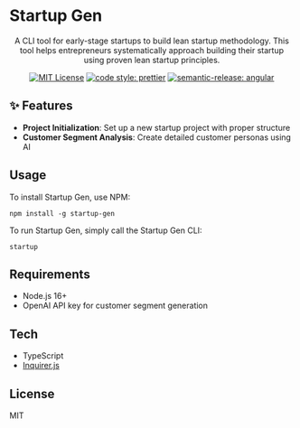 # Startup Gen

<div align="center">

A CLI tool for early-stage startups to build lean startup methodology. This tool helps entrepreneurs systematically approach building their startup using proven lean startup principles.

[![MIT License](https://img.shields.io/badge/License-MIT-green.svg)](https://choosealicense.com/licenses/mit/)
[![code style: prettier](https://img.shields.io/badge/code_style-prettier-ff69b4.svg?style=flat-square)](https://github.com/prettier/prettier)
[![semantic-release: angular](https://img.shields.io/badge/semantic--release-angular-e10079?logo=semantic-release)](https://github.com/semantic-release/semantic-release)

</div>

## ✨ Features

- **Project Initialization**: Set up a new startup project with proper structure
- **Customer Segment Analysis**: Create detailed customer personas using AI

## Usage

To install Startup Gen, use NPM:

```
npm install -g startup-gen
```

To run Startup Gen, simply call the Startup Gen CLI:

```
startup
```

## Requirements

- Node.js 16+
- OpenAI API key for customer segment generation

## Tech
- TypeScript
- [Inquirer.js](https://github.com/SBoudrias/Inquirer.js)

## License

MIT
